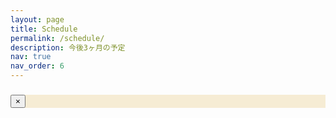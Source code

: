 ```yaml
---
layout: page
title: Schedule
permalink: /schedule/
description: 今後3ヶ月の予定
nav: true
nav_order: 6
---
```


<div id="calendar"></div>

<!-- モーダル (Bootstrap 4) -->
<div class="modal fade" id="eventModal" tabindex="-1" role="dialog" aria-hidden="true">
  <div class="modal-dialog" role="document">
    <div class="modal-content">
      <div class="modal-header">
        <h5 class="modal-title"></h5>
        <button type="button" class="close" data-dismiss="modal" aria-label="Close">
          <span aria-hidden="true">&times;</span>
        </button>
      </div>
      <div class="modal-body">
        <p class="event-time"></p>
        <p class="event-location"></p>
        <p class="event-description"></p>
      </div>
    </div>
  </div>
</div>

<!-- FullCalendar本体 -->
<script src='https://cdn.jsdelivr.net/npm/fullcalendar@6.1.10/index.global.min.js'></script>

<!-- 注意: このサイトは Bootstrap 4 を使用しています。Bootstrap 5 は読み込まないでください。 -->

<!-- カスタム設定 -->
<script>
document.addEventListener('DOMContentLoaded', function() {
  var calendarEl = document.getElementById('calendar');
  var calendar = new FullCalendar.Calendar(calendarEl, {
    initialView: 'dayGridMonth',
    headerToolbar: {
      left: 'prev,next today',
      center: 'title',
      right: 'dayGridMonth,timeGridWeek'
    },
    views: {
      dayGridMonth: {
        titleFormat: { year: 'numeric', month: 'long' }
      }
    },
    validRange: {
      start: new Date(),
      end: new Date().setMonth(new Date().getMonth() + 3)
    },
    // FullCalendar はデフォルトテーマを使用（Bootstrap 5 は混在させない）
    // themeSystem: 'standard',
    height: 'auto',
    firstDay: 0,
    locale: 'ja',
    eventTimeFormat: {
      hour: '2-digit',
      minute: '2-digit',
      hour12: false
    },
    events: {{ site.data.schedule.events | jsonify }},
    eventClick: function(info) {
      var modal = document.getElementById('eventModal');
      modal.querySelector('.modal-title').textContent = info.event.title;
      
      // 時間の表示
      var timeText = info.event.start.toLocaleString('ja-JP', {
        year: 'numeric',
        month: 'long',
        day: 'numeric',
        hour: '2-digit',
        minute: '2-digit',
        hour12: false
      });
      if (info.event.end) {
        timeText += ' - ' + info.event.end.toLocaleString('ja-JP', {
          hour: '2-digit',
          minute: '2-digit',
          hour12: false
        });
      }
      modal.querySelector('.event-time').textContent = timeText;
      
      // 場所の表示
      if (info.event.extendedProps.location) {
        modal.querySelector('.event-location').textContent = '場所: ' + info.event.extendedProps.location;
        modal.querySelector('.event-location').style.display = 'block';
      } else {
        modal.querySelector('.event-location').style.display = 'none';
      }
      
      // 詳細の表示
      if (info.event.extendedProps.description) {
        modal.querySelector('.event-description').textContent = info.event.extendedProps.description;
        modal.querySelector('.event-description').style.display = 'block';
      } else {
        modal.querySelector('.event-description').style.display = 'none';
      }
      
      // モーダルを表示 (Bootstrap 4)
      $('#eventModal').modal('show');
    }
  });
  calendar.render();
});
</script>

<style>
/* カレンダーのカスタマイズ */
.fc {
  --fc-border-color: #E8DCC4;
  --fc-button-bg-color: #4A3D39;
  --fc-button-border-color: #4A3D39;
  --fc-button-hover-bg-color: #3A2D29;
  --fc-button-hover-border-color: #3A2D29;
  --fc-today-bg-color: #F6ECD4;
  --fc-event-bg-color: #4A3D39;
  --fc-event-border-color: #4A3D39;
}

/* イベントのスタイル */
.fc-event {
  cursor: pointer;
  transition: opacity 0.2s;
}

.fc-event:hover {
  opacity: 0.9;
}

/* モーダルのスタイル */
.modal-content {
  background-color: #F6ECD4;
}

.modal-header {
  border-bottom-color: #E8DCC4;
}

.modal-title {
  color: #4A3D39;
}

.event-time, .event-location, .event-description {
  color: #4A3D39;
  margin-bottom: 0.5rem;
}
</style>
